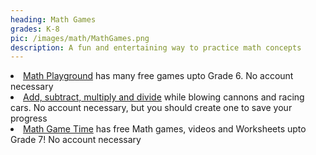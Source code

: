```yaml
---
heading: Math Games
grades: K-8
pic: /images/math/MathGames.png
description: A fun and entertaining way to practice math concepts
---
```

<li><a href="https://www.mathplayground.com/" target="_blank">Math Playground</a> has many free games upto Grade 6. No account necessary</li>
<li><a href="https://www.multiplication.com/games/" target="_blank">Add, subtract, multiply and divide</a> while blowing cannons and racing cars. No account necessary, but you should create one to save your progress</li>
<li><a href="http://www.mathgametime.com/" target="_blank">Math Game Time</a> has free Math games, videos and Worksheets upto Grade 7! No account necessary</li>
